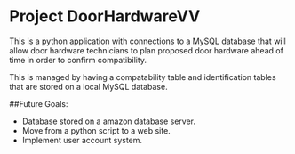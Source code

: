 # Project DoorHardwareVV
This is a python application with connections to a MySQL database that will allow door hardware technicians to plan proposed door hardware ahead of time in order to confirm compatibility. 

This is managed by having a compatability table and identification tables that are stored on a local MySQL database.

##Future Goals:
- Database stored on a amazon database server.
- Move from a python script to a web site.
- Implement user account system. 

